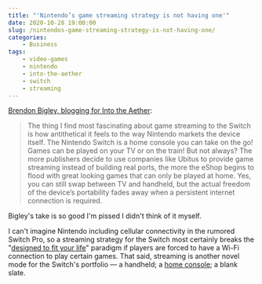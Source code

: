 ```yaml
---
title: "'Nintendo’s game streaming strategy is not having one'"
date: 2020-10-28 19:00:00
slug: /nintendos-game-streaming-strategy-is-not-having-one/
categories:
    - Business
tags:
    - video-games
    - nintendo
    - into-the-aether
    - switch
    - streaming
---
```


[Brendon Bigley, blogging for Into the Aether](https://medium.com/from-the-aether/nintendos-game-streaming-strategy-is-to-not-have-one-5cdbdd7d3e66):

> The thing I find most fascinating about game streaming to the Switch is how antithetical it feels to the way Nintendo markets the device itself. The Nintendo Switch is a home console you can take on the go! Games can be played on your TV or on the train! But not always? The more publishers decide to use companies like Ubitus to provide game streaming instead of building real ports, the more the eShop begins to flood with great looking games that can only be played at home. Yes, you can still swap between TV and handheld, but the actual freedom of the device’s portability fades away when a persistent internet connection is required.

Bigley's take is so good I'm pissed I didn't think of it myself.

I can't imagine Nintendo including cellular connectivity in the rumored Switch Pro, so a streaming strategy for the Switch most certainly breaks the "[designed to fit your life](https://www.nintendo.com/switch/system/)" paradigm if players are forced to have a Wi-Fi connection to play certain games. That said, streaming is another novel mode for the Switch's portfolio — a handheld; a [home console](/2018/05/23/switch-2nd-unit-set); a blank slate.
